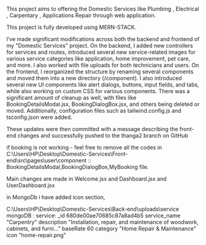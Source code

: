 This project aims to offering the Domestic Services like Plumbing , Electrical , Carpentary , Applications Repair through web application.

This project is fully developed using MERN-STACK.


I’ve made significant modifications across both the backend and frontend of my "Domestic Services" project. On the backend, I added new controllers for services and routes, introduced several new service-related images for various service categories like application, home improvement, pet care, and more. I also worked with file uploads for both technicians and users. On the frontend, I reorganized the structure by renaming several components and moved them into a new directory (/component). I also introduced several new UI components like alert dialogs, buttons, input fields, and tabs, while also working on custom CSS for various components. There was a significant amount of cleanup as well, with files like BookingDetailsModal.jsx, BookingDialogBox.jsx, and others being deleted or moved. Additionally, configuration files such as tailwind.config.js and tsconfig.json were added.

These updates were then committed with a message describing the front-end changes and successfully pushed to the thanga2 branch on GitHub

if booking is not working - feel free to remove all the codes in  C:\Users\HP\Desktop\Domestic-Services\Front-end\src\pages\user\component :: BookingDetailsModal,BookingDialogBox,MyBooking file.

Main changes are made in Welcome.jsx and Dashboard.jsx and UserDashboard.jsx

in MongoDb i have added icon section,

C:\Users\HP\Desktop\Domestic-Services\Back-end\uploads\service
mongoDB :
service:
_id
680de00ae70685c87a8ad4b5
service_name
"Carpentry"
description
"Installation, repair, and maintenance of woodwork, cabinets, and furni…"
baseRate
60
category
"Home Repair & Maintenance"
icon
"home-repair.png"